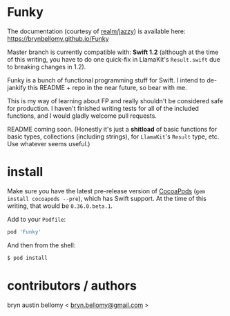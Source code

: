 
# Funky

The documentation (courtesy of [realm/jazzy](https://github.com/realm/jazzy)) is available here: <https://brynbellomy.github.io/Funky>

Master branch is currently compatible with: **Swift 1.2** (although at the time of this writing, you have to do one quick-fix in LlamaKit's `Result.swift` due to breaking changes in 1.2).

Funky is a bunch of functional programming stuff for Swift.  I intend to de-jankify this README + repo in the near future, so bear with me.

This is my way of learning about FP and really shouldn't be considered safe for production.  I haven't finished writing tests for all of the included functions, and I would gladly welcome pull requests.

README coming soon.  (Honestly it's just a **shitload** of basic functions for basic types, collections (including strings), for `LlamaKit`'s `Result` type, etc.  Use whatever seems useful.)

# install

Make sure you have the latest pre-release version of [CocoaPods](http://cocoapods.org) (`gem install cocoapods --pre`), which has Swift support.  At the time of this writing, that would be `0.36.0.beta.1`.

Add to your `Podfile`:

```ruby
pod 'Funky'
```

And then from the shell:

```sh
$ pod install
```


# contributors / authors


bryn austin bellomy < <bryn.bellomy@gmail.com> >
